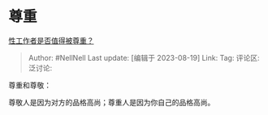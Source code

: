 # 尊重
[性工作者是否值得被尊重？](https://www.zhihu.com/question/26941353/answer/3173150253)

> Author: #NellNell
> Last update: [编辑于 2023-08-19]
> Link:
> Tag:
> 评论区:
> 泛讨论:

尊重和尊敬：

尊敬人是因为对方的品格高尚；尊重人是因为你自己的品格高尚。
